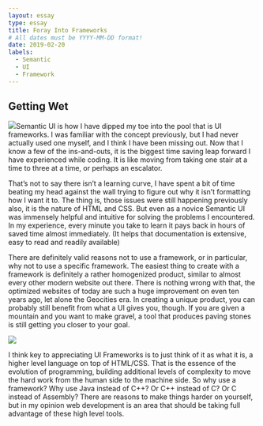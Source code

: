 ```yaml
---
layout: essay
type: essay
title: Foray Into Frameworks
# All dates must be YYYY-MM-DD format!
date: 2019-02-20
labels:
  - Semantic
  - UI
  - Framework
---
```




## Getting Wet

<img class="ui small left floated image" src="https://semantic-ui.com/images/logo.png">Semantic UI is how I have dipped my toe into the pool that is UI frameworks. I was familiar with the concept previously, but I had never actually used one myself, and I think I have been missing out. Now that I know a few of the ins-and-outs, it is the biggest time saving leap forward I have experienced while coding. It is like moving from taking one stair at a time to three at a time, or perhaps an escalator.

That’s not to say there isn’t a learning curve, I have spent a bit of time beating my head against the wall trying to figure out why it isn’t formatting how I want it to. The thing is, those issues were still happening previously also, it is the nature of HTML and CSS. But even as a novice Semantic UI was  immensely helpful and intuitive for solving the problems I encountered. In my experience, every minute you take to learn it pays back in hours of saved time almost immediately. (It helps that documentation is extensive, easy to read and readily available)

There are definitely valid reasons not to use a framework, or in particular, why not to use a specific framework. The easiest thing to create with a framework is definitely a rather homogenized product, similar to almost every other modern website out there. There is nothing wrong with that, the optimized websites of today are such a huge improvement on even ten years ago, let alone the Geocities era. In creating a unique product, you can probably still benefit from what a UI gives you, though. If you are given a mountain and you want to make gravel, a tool that produces paving stones is still getting you closer to your goal. 

<img class ="ui medium right floated image" src="https://www.webopedia.com/imagesvr_ce/4096/high-level-language.gif">

I think key to appreciating UI Frameworks is to just think of it as what it is, a higher level language on top of HTML/CSS. That is the essence of the evolution of programming, building additional levels of complexity to move the hard work from the human side to the machine side. So why use a framework? Why use Java instead of C++? Or C++ instead of C? Or C instead of Assembly? There are reasons to make things harder on yourself, but in my opinion web development is an area that should be taking full advantage of these high level tools.



